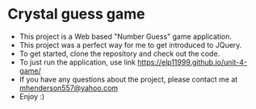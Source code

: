 # Crystal guess game

* This project is a Web based "Number Guess" game application.
* This project was a perfect way for me to get introduced to JQuery.
* To get started, clone the repository and check out the code.
* To just run the application, use link https://elp11999.github.io/unit-4-game/
* If you have any questions about the project, please contact me at mhenderson557@yahoo.com
* Enjoy :) 